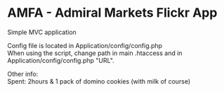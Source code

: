 # AMFA - Admiral Markets Flickr App
Simple MVC application

Config file is located in Application/config/config.php<br>
When using the script, change path in main .htaccess and in Application/config/config.php "URL".

Other info:<br>
Spent: 2hours & 1 pack of domino cookies (with milk of course)
